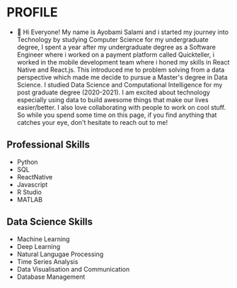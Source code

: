 # PROFILE
- 👋 Hi Everyone! My name is Ayobami Salami and i started my journey into Technology by studying Computer Science for my undergraduate degree,
I spent a year after my undergraduate degree as a Software Engineer where i worked on a payment platform called Quickteller, i worked in the mobile development team where i honed my skills in React Native and React.js.
This introduced me to problem solving from a data perspective which made me decide to pursue a Master's degree in Data Science.
I studied Data Science and Computational Intelligence for my post graduate degree (2020-2021). 
I am excited about technology especially using data to build awesome things that make our lives easier/better. I also love collaborating with people to work on cool stuff. So while you spend some time on this page, if you find anything that catches your eye, don't hesitate to reach out to me!

## Professional Skills

- Python
- SQL
- ReactNative
- Javascript
- R Studio
- MATLAB

 
## Data Science Skills

- Machine Learning
- Deep Learning
- Natural Langugae Processing
- Time Series Analysis
- Data Visualisation and Communication
- Database Management
<!---
AyobamiSalami/AyobamiSalami is a ✨ special ✨ repository because its `README.md` (this file) appears on your GitHub profile.
You can click the Preview link to take a look at your changes.
--->
